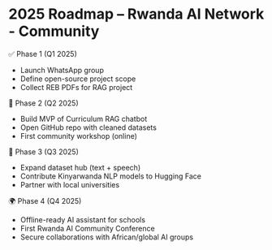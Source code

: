 # 2025 Roadmap – Rwanda AI Network - Community

✅ Phase 1 (Q1 2025)
- Launch WhatsApp group
- Define open-source project scope
- Collect REB PDFs for RAG project

🚧 Phase 2 (Q2 2025)
- Build MVP of Curriculum RAG chatbot
- Open GitHub repo with cleaned datasets
- First community workshop (online)

🚀 Phase 3 (Q3 2025)
- Expand dataset hub (text + speech)
- Contribute Kinyarwanda NLP models to Hugging Face
- Partner with local universities

🌍 Phase 4 (Q4 2025)
- Offline-ready AI assistant for schools
- First Rwanda AI Community Conference
- Secure collaborations with African/global AI groups
